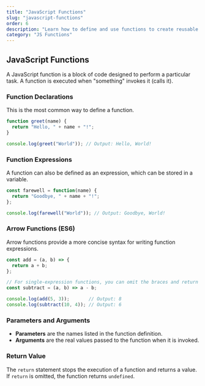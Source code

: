 ```yaml
---
title: "JavaScript Functions"
slug: "javascript-functions"
order: 6
description: "Learn how to define and use functions to create reusable blocks of code in JavaScript."
category: "JS Functions"
---
```


## JavaScript Functions

A JavaScript function is a block of code designed to perform a particular task. A function is executed when "something" invokes it (calls it).

### Function Declarations
This is the most common way to define a function.

```javascript
function greet(name) {
  return "Hello, " + name + "!";
}

console.log(greet("World")); // Output: Hello, World!
```

### Function Expressions
A function can also be defined as an expression, which can be stored in a variable.

```javascript
const farewell = function(name) {
  return "Goodbye, " + name + "!";
};

console.log(farewell("World")); // Output: Goodbye, World!
```

### Arrow Functions (ES6)
Arrow functions provide a more concise syntax for writing function expressions.

```javascript
const add = (a, b) => {
  return a + b;
};

// For single-expression functions, you can omit the braces and return keyword
const subtract = (a, b) => a - b;

console.log(add(5, 3));       // Output: 8
console.log(subtract(10, 4)); // Output: 6
```

### Parameters and Arguments
- **Parameters** are the names listed in the function definition.
- **Arguments** are the real values passed to the function when it is invoked.

### Return Value
The `return` statement stops the execution of a function and returns a value. If `return` is omitted, the function returns `undefined`.
